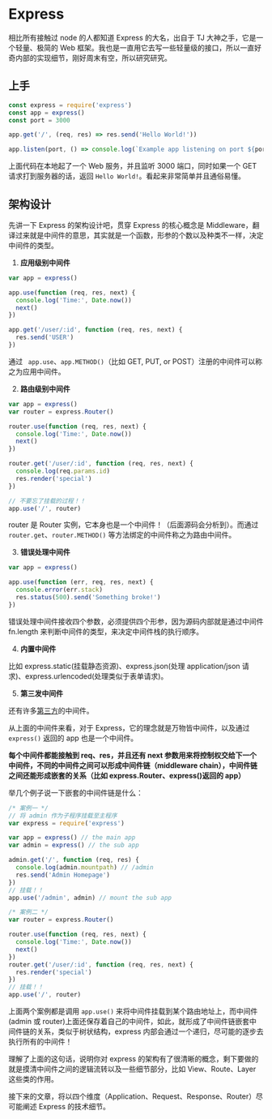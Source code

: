 # Express

相比所有接触过 node 的人都知道 Express 的大名，出自于 TJ 大神之手，它是一个轻量、极简的 Web 框架。我也是一直用它去写一些轻量级的接口，所以一直好奇内部的实现细节，刚好周末有空，所以研究研究。

## 上手

```js
const express = require('express')
const app = express()
const port = 3000

app.get('/', (req, res) => res.send('Hello World!'))

app.listen(port, () => console.log(`Example app listening on port ${port}!`))
```

上面代码在本地起了一个 Web 服务，并且监听 3000 端口，同时如果一个 GET 请求打到服务器的话，返回 `Hello World!`。看起来非常简单并且通俗易懂。

## 架构设计

先讲一下 Express 的架构设计吧，贯穿 Express 的核心概念是 Middleware，翻译过来就是中间件的意思，其实就是一个函数，形参的个数以及种类不一样，决定中间件的类型。

1. **应用级别中间件**

```js
var app = express()

app.use(function (req, res, next) {
  console.log('Time:', Date.now())
  next()
})

app.get('/user/:id', function (req, res, next) {
  res.send('USER')
})
```

通过 ` app.use`、`app.METHOD()`（比如 GET, PUT, or POST）注册的中间件可以称之为应用中间件。

2. **路由级别中间件**

```js
var app = express()
var router = express.Router()

router.use(function (req, res, next) {
  console.log('Time:', Date.now())
  next()
})

router.get('/user/:id', function (req, res, next) {
  console.log(req.params.id)
  res.render('special')
})

// 不要忘了挂载的过程！！
app.use('/', router)
```

router 是 Router 实例，它本身也是一个中间件！（后面源码会分析到）。而通过 `router.get`、`router.METHOD()` 等方法绑定的中间件称之为路由中间件。

3. **错误处理中间件**

```js
var app = express()

app.use(function (err, req, res, next) {
  console.error(err.stack)
  res.status(500).send('Something broke!')
})
```

错误处理中间件接收四个参数，必须提供四个形参，因为源码内部就是通过中间件 fn.length 来判断中间件的类型，来决定中间件栈的执行顺序。

4. **内置中间件**

比如 express.static(挂载静态资源)、express.json(处理 application/json 请求)、express.urlencoded(处理类似于表单请求)。

5. **第三发中间件**

还有许多[第三方](http://expressjs.com/en/resources/middleware.html)的中间件。

从上面的中间件来看，对于 Express，它的理念就是万物皆中间件，以及通过 `express()` 返回的 app 也是一个中间件。

**每个中间件都能接触到 req、res，并且还有 next 参数用来将控制权交给下一个中间件，不同的中间件之间可以形成中间件链（middleware chain），中间件链之间还能形成嵌套的关系（比如 express.Router、express()返回的 app）**

举几个例子说一下嵌套的中间件链是什么：

```js
/* 案例一 */
// 将 admin 作为子程序挂载至主程序
var express = require('express')

var app = express() // the main app
var admin = express() // the sub app

admin.get('/', function (req, res) {
  console.log(admin.mountpath) // /admin
  res.send('Admin Homepage')
})
// 挂载！！
app.use('/admin', admin) // mount the sub app

/* 案例二 */
var router = express.Router()

router.use(function (req, res, next) {
  console.log('Time:', Date.now())
  next()
})
router.get('/user/:id', function (req, res, next) {
  res.render('special')
})
// 挂载！！
app.use('/', router)
```

上面两个案例都是调用 `app.use()` 来将中间件挂载到某个路由地址上，而中间件(admin 或 router)上面还保存着自己的中间件，如此，就形成了中间件链嵌套中间件链的关系，类似于树状结构，express 内部会通过一个递归，尽可能的逐步去执行所有的中间件！

理解了上面的这句话，说明你对 express 的架构有了很清晰的概念，剩下要做的就是摸清中间件之间的逻辑流转以及一些细节部分，比如 View、Route、Layer 这些类的作用。

接下来的文章，将以四个维度（Application、Request、Response、Router）尽可能阐述 Express 的技术细节。